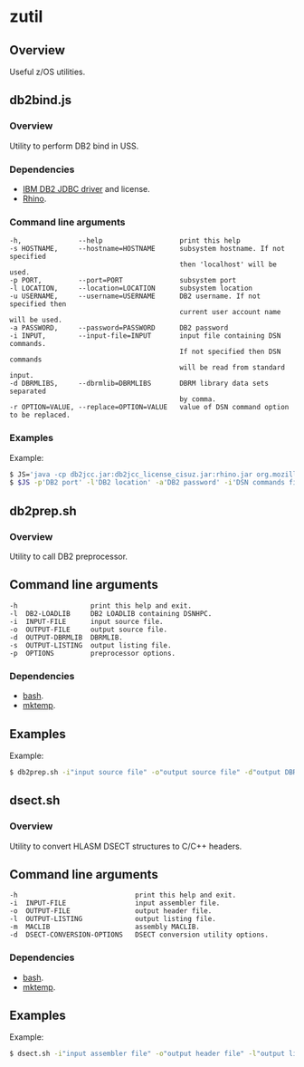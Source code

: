# zutil
## Overview
Useful z/OS utilities.
## db2bind.js
### Overview
Utility to perform DB2 bind in USS.
### Dependencies
 - [IBM DB2 JDBC driver] and license.
 - [Rhino].

### Command line arguments
```text
-h,              --help                   print this help
-s HOSTNAME,     --hostname=HOSTNAME      subsystem hostname. If not specified
                                          then 'localhost' will be used.
-p PORT,         --port=PORT              subsystem port
-l LOCATION,     --location=LOCATION      subsystem location
-u USERNAME,     --username=USERNAME      DB2 username. If not specified then
                                          current user account name will be used.
-a PASSWORD,     --password=PASSWORD      DB2 password
-i INPUT,        --input-file=INPUT       input file containing DSN commands.
                                          If not specified then DSN commands
                                          will be read from standard input.
-d DBRMLIBS,     --dbrmlib=DBRMLIBS       DBRM library data sets separated
                                          by comma.
-r OPTION=VALUE, --replace=OPTION=VALUE   value of DSN command option to be replaced.
```

### Examples
Example:
```sh
$ JS='java -cp db2jcc.jar:db2jcc_license_cisuz.jar:rhino.jar org.mozilla.javascript.tools.shell.Main'
$ $JS -p'DB2 port' -l'DB2 location' -a'DB2 password' -i'DSN commands file' -d'DBRMLIB'
```

## db2prep.sh
### Overview
Utility to call DB2 preprocessor.
## Command line arguments
```text
-h                  print this help and exit.
-l  DB2-LOADLIB     DB2 LOADLIB containing DSNHPC.
-i  INPUT-FILE      input source file.
-o  OUTPUT-FILE     output source file.
-d  OUTPUT-DBRMLIB  DBRMLIB.
-s  OUTPUT-LISTING  output listing file.
-p  OPTIONS         preprocessor options.
```
### Dependencies
 - [bash].
 - [mktemp].

## Examples
Example:
```sh
$ db2prep.sh -i"input source file" -o"output source file" -d"output DBRMLIB data set" -p"preprocessor options" -l"DB2 STEPLIB" -s"output listing file"
```

## dsect.sh
### Overview
Utility to convert HLASM DSECT structures to C/C++ headers.
## Command line arguments
```text
-h                             print this help and exit.
-i  INPUT-FILE                 input assembler file.
-o  OUTPUT-FILE                output header file.
-l  OUTPUT-LISTING             output listing file.
-m  MACLIB                     assembly MACLIB.
-d  DSECT-CONVERSION-OPTIONS   DSECT conversion utility options.
```
### Dependencies
 - [bash].
 - [mktemp].

## Examples
Example:
```sh
$ dsect.sh -i"input assembler file" -o"output header file" -l"output listing file" -m"assembler MACLIB"
```

[IBM DB2 JDBC driver]:http://www-01.ibm.com/support/docview.wss?uid=swg21363866
[Rhino]:https://developer.mozilla.org/en-US/docs/Mozilla/Projects/Rhino
[bash]:http://www.rocketsoftware.com/ported-tools/bash-4253
[mktemp]:https://www.rocketsoftware.com/ported-tools/mktemp-17
